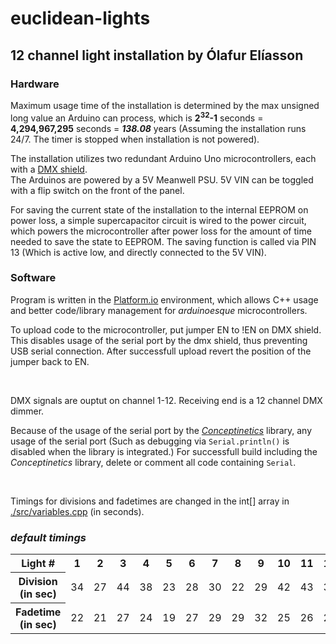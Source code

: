 euclidean-lights
==================
12 channel light installation by Ólafur Elíasson
------------------


### Hardware

Maximum usage time of the installation is determined by the max unsigned long value an Arduino can process, which is **2<sup>32</sup>-1** seconds = **4,294,967,295** seconds = ***138.08*** years (Assuming the installation runs 24/7. The timer is stopped when installation is not powered).

The installation utilizes two redundant Arduino Uno microcontrollers, each with a [DMX shield](./documentation/DMX%20Shield%20User%20manual.pdf).  
The Arduinos are powered by a 5V Meanwell PSU. 5V VIN can be toggled with a flip switch on the front of the panel.

For saving the current state of the installation to the internal EEPROM on power loss, a simple supercapacitor circuit is wired to the power circuit, which powers the microcontroller after power loss for the amount of time needed to save the state to EEPROM. The saving function is called via PIN 13 (Which is active low, and directly connected to the 5V VIN).

### Software

Program is written in the [Platform.io](https://platformio.org/) environment, which allows C++ usage and better code/library management for *arduinoesque* microcontrollers.  

To upload code to the microcontroller, put jumper EN to !EN on DMX shield. This disables usage of the serial port by the dmx shield, thus preventing USB serial connection. After successfull upload revert the position of the jumper back to EN.  
<p>&nbsp;</p>


DMX signals are ouptut on channel 1-12. Receiving end is a 12 channel DMX dimmer.  

Because of the usage of the serial port by the [*Conceptinetics*](https://github.com/alfo/arduino-libraries/tree/master/Conceptinetics) library, any usage of the serial port (Such as debugging via ``Serial.println()`` is disabled when the library is integrated.) For successfull build including the *Conceptinetics* library, delete or comment all code containing ``Serial``.

<p>&nbsp;</p>

Timings for divisions and fadetimes are changed in the int[] array in [./src/variables.cpp](./src/variables.cpp) (in seconds).  

### *default timings*

<table>
  <tr>
    <th>Light #</th>
    <th>1</th>
    <th>2</th>
    <th>3</th>
    <th>4</th>
    <th>5</th>
    <th>6</th>
    <th>7</th>
    <th>8</th>
    <th>9</th>
    <th>10</th>
    <th>11</th>
    <th>12</th>
  </tr>
  <tr>
    <th>Division (in sec)</th>
    <td>34</td>
    <td>27</td>
    <td>44</td>
    <td>38</td>
    <td>23</td>
    <td>28</td>
    <td>30</td>
    <td>22</td>
    <td>29</td>
    <td>42</td>
    <td>43</td>
    <td>36</td>
  </tr>
  <tr>
    <th>Fadetime (in sec)</th>
    <td>22</td>
    <td>21</td>
    <td>27</td>
    <td>24</td>
    <td>19</td>
    <td>27</td>
    <td>29</td>
    <td>29</td>
    <td>32</td>
    <td>25</td>
    <td>26</td>
    <td>22</td>
  </tr>
</table>
